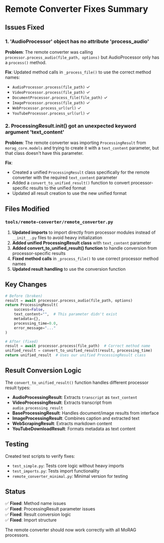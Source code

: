 # Remote Converter Fixes Summary

## Issues Fixed

### 1. 'AudioProcessor' object has no attribute 'process_audio'

**Problem**: The remote converter was calling `processor.process_audio(file_path, options)` but AudioProcessor only has a `process()` method.

**Fix**: Updated method calls in `_process_file()` to use the correct method names:
- `AudioProcessor.process(file_path)` ✓
- `VideoProcessor.process(file_path)` ✓  
- `DocumentProcessor.process_file(file_path)` ✓
- `ImageProcessor.process(file_path)` ✓
- `WebProcessor.process_url(url)` ✓
- `YouTubeProcessor.process_url(url)` ✓

### 2. ProcessingResult.__init__() got an unexpected keyword argument 'text_content'

**Problem**: The remote converter was importing `ProcessingResult` from `morag_core.models` and trying to create it with a `text_content` parameter, but that class doesn't have this parameter.

**Fix**: 
- Created a unified `ProcessingResult` class specifically for the remote converter with the required `text_content` parameter
- Added a `convert_to_unified_result()` function to convert processor-specific results to the unified format
- Updated all result creation to use the new unified format

## Files Modified

### `tools/remote-converter/remote_converter.py`

1. **Updated imports** to import directly from processor modules instead of `__init__.py` files to avoid heavy initialization
2. **Added unified ProcessingResult class** with `text_content` parameter
3. **Added convert_to_unified_result() function** to handle conversion from processor-specific results
4. **Fixed method calls** in `_process_file()` to use correct processor method names
5. **Updated result handling** to use the conversion function

## Key Changes

```python
# Before (broken)
result = await processor.process_audio(file_path, options)
return ProcessingResult(
    success=False,
    text_content="",  # This parameter didn't exist
    metadata={},
    processing_time=0.0,
    error_message="..."
)

# After (fixed)
result = await processor.process(file_path)  # Correct method name
unified_result = convert_to_unified_result(result, processing_time)
return unified_result  # Uses our unified ProcessingResult class
```

## Result Conversion Logic

The `convert_to_unified_result()` function handles different processor result types:

- **AudioProcessingResult**: Extracts `transcript` as `text_content`
- **VideoProcessingResult**: Extracts transcript from `audio_processing_result`
- **BaseProcessingResult**: Handles document/image results from interface
- **ImageProcessingResult**: Combines caption and extracted text
- **WebScrapingResult**: Extracts markdown content
- **YouTubeDownloadResult**: Formats metadata as text content

## Testing

Created test scripts to verify fixes:
- `test_simple.py`: Tests core logic without heavy imports
- `test_imports.py`: Tests import functionality
- `remote_converter_minimal.py`: Minimal version for testing

## Status

✅ **Fixed**: Method name issues  
✅ **Fixed**: ProcessingResult parameter issues  
✅ **Fixed**: Result conversion logic  
✅ **Fixed**: Import structure  

The remote converter should now work correctly with all MoRAG processors.
